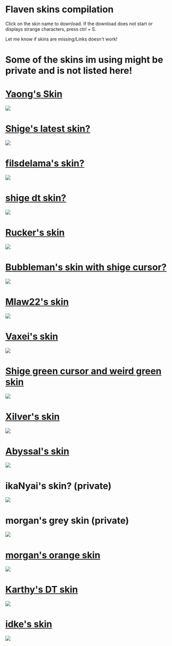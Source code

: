 # Flaven skins compilation


Click on the skin name to download. If the download does not start or displays strange characters, press ctrl + S.

Let me know if skins are missing/Links doesn't work!

# Some of the skins im using might be private and is not listed here!

# [Yaong's Skin](https://fastmanmonko.s-ul.eu/Zr2E0eb7) 
![](https://flaven.iys.io/QwVBWO.jpg)

# [Shige's latest skin?](https://flaven.iys.io/4U32jp.osk) 
![](https://flaven.iys.io/mauxg2.jpg)

# [filsdelama's skin?](http://puu.sh/v14aa/aac80ff3db.osk) 
![](https://flaven.iys.io/mCtf2M.jpg)

# [shige dt skin?](https://flaven.iys.io/31r9BJ.osk) 
![](https://flaven.iys.io/3fUii3.jpg)

# [Rucker's skin](https://puu.sh/uF8pE.osk) 
![](https://flaven.iys.io/JjHX6P.jpg)

# [Bubbleman's skin with shige cursor?](https://flaven.iys.io/EOu0r1.osk) 
![](https://flaven.iys.io/sbdBQf.jpg)

# [Mlaw22's skin](https://flaven.iys.io/Zfh5wv.osk)
![](https://flaven.iys.io/WxrU6A.jpg)

# [Vaxei's skin](https://joofixd.s-ul.eu/Gq2lH4N4)
![](https://flaven.iys.io/yREzRw.jpg)

# [Shige green cursor and weird green skin](https://flaven.iys.io/WCR6ld.osk)
![](https://flaven.iys.io/7WougA.jpg)

# [Xilver's skin](https://flaven.iys.io/mbKP5g.osk)
![](https://flaven.iys.io/mgsLJw.jpg)

# [Abyssal's skin](https://flaven.iys.io/YdWycZ.osk)
![](https://flaven.iys.io/XuRr8I.jpg)

# ikaNyai's skin? (private)
![](https://flaven.iys.io/LEvzOq.jpg)

# morgan's grey skin (private)
![](https://flaven.iys.io/ge0o4S.jpg)

# [morgan's orange skin](https://flaven.iys.io/XKg2iQ.osk)
![](https://flaven.iys.io/1UeQ7J.jpg)

# [Karthy's DT skin](https://flaven.iys.io/wy6mKG.osk)
![](https://flaven.iys.io/eKek4B.jpg)

# [idke's skin](https://flaven.iys.io/kCTbRT.osk)
![](https://flaven.iys.io/T5cts3.jpg)

